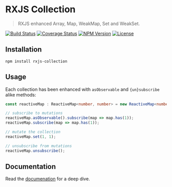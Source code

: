 RXJS Collection
===============

> RXJS enhanced Array, Map, WeakMap, Set and WeakSet.

[![Build Status](https://img.shields.io/github/workflow/status/henryruhs/rxjs-collection/ci.svg)](https://github.com/henryruhs/rxjs-collection/actions?query=workflow:ci)
[![Coverage Status](https://coveralls.io/repos/github/henryruhs/rxjs-collection/badge.svg)](https://coveralls.io/github/henryruhs/rxjs-collection)
[![NPM Version](https://img.shields.io/npm/v/rxjs-collection.svg)](https://npmjs.com/package/rxjs-collection)
[![License](https://img.shields.io/npm/l/rxjs-collection.svg)](https://npmjs.com/package/rxjs-collection)


Installation
------------

```
npm install rxjs-collection
```


Usage
-----

Each collection has been enhanced with `asObservable` and `{un}subscribe` alike methods:

```typescript
const reactiveMap : ReactiveMap<number, number> = new ReactiveMap<number, number>();

// subscribe to mutations
reactiveMap.asObservable().subscribe(map => map.has(1));
reactiveMap.subscribe(map => map.has(1));

// mutate the collection
reactiveMap.set(1, 1);

// unsubscribe from mutations
reactiveMap.unsubscribe();
```


Documentation
-------------

Read the [documenation](https://henryruhs.gitbook.io/rxjs-collection) for a deep dive.
